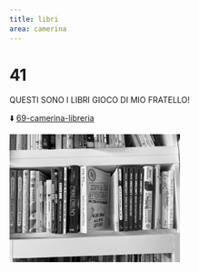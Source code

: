 ```yaml
---
title: libri
area: camerina
---
```

# 41
QUESTI SONO I LIBRI GIOCO DI MIO FRATELLO!

⬇️ [69-camerina-libreria](69-camerina-libreria.md)

![foto_128](_assets/preview/foto_128.jpg)